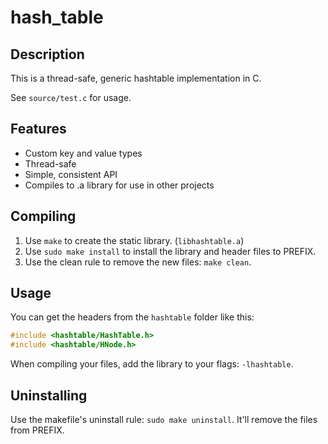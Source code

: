 # hash\_table

## Description

This is a thread-safe, generic hashtable implementation in C. 

See `source/test.c` for usage.

## Features

- Custom key and value types
- Thread-safe
- Simple, consistent API
- Compiles to .a library for use in other projects

## Compiling

1. Use `make` to create the static library. (`libhashtable.a`)
2. Use `sudo make install` to install the library and header files to PREFIX.
3. Use the clean rule to remove the new files: `make clean`.

## Usage

You can get the headers from the `hashtable` folder like this:

```C
#include <hashtable/HashTable.h>
#include <hashtable/HNode.h>
```

When compiling your files, add the library to your flags: `-lhashtable`.

## Uninstalling

Use the makefile's uninstall rule: `sudo make uninstall`. It'll remove the
files from PREFIX.
